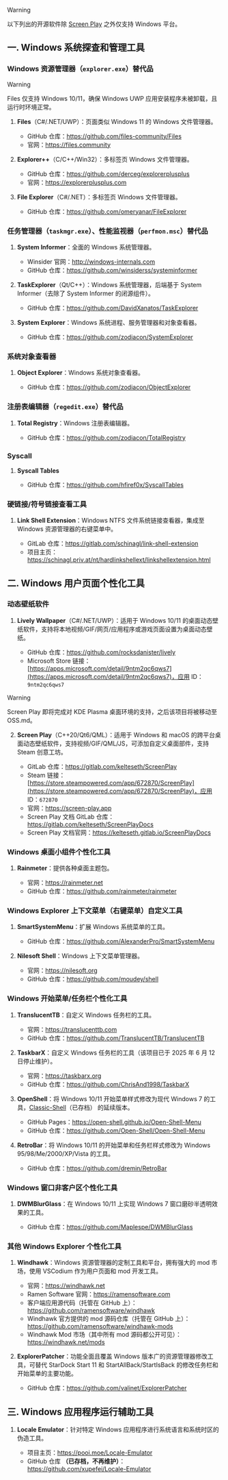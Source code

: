 > [!WARNING]
> 
> 以下列出的开源软件除 [Screen Play](#动态壁纸软件) 之外仅支持 Windows 平台。

## 一. Windows 系统探查和管理工具

### Windows 资源管理器（`explorer.exe`）替代品

> [!WARNING]
> 
> Files 仅支持 Windows 10/11，确保 Windows UWP 应用安装程序未被卸载，且运行时环境正常。

1. **Files**（C#/.NET/UWP）：页面类似 Windows 11 的 Windows 文件管理器。
   
   - GitHub 仓库：https://github.com/files-community/Files
   - 官网：https://files.community

2. **Explorer++**（C/C++/Win32）：多标签页 Windows 文件管理器。
   
   - GitHub 仓库：https://github.com/derceg/explorerplusplus
   - 官网：https://explorerplusplus.com

3. **File Explorer**（C#/.NET）：多标签页 Windows 文件管理器。
   
   - GitHub 仓库：https://github.com/omeryanar/FileExplorer

### 任务管理器（`taskmgr.exe`）、性能监视器（`perfmon.msc`）替代品

1. **System Informer**：全面的 Windows 系统管理器。

   - Winsider 官网：http://windows-internals.com
   - GitHub 仓库：https://github.com/winsiderss/systeminformer
  
2. **TaskExplorer**（Qt/C++）：Windows 系统管理器，后端基于 System Informer（去除了 System Informer 的闭源组件）。
   
   - GitHub 仓库：https://github.com/DavidXanatos/TaskExplorer

3. **System Explorer**：Windows 系统进程、服务管理器和对象查看器。
   
   - GitHub 仓库：https://github.com/zodiacon/SystemExplorer

### 系统对象查看器

1. **Object Explorer**：Windows 系统对象查看器。
   
   - GitHub 仓库：https://github.com/zodiacon/ObjectExplorer

### 注册表编辑器（`regedit.exe`）替代品

1. **Total Registry**：Windows 注册表编辑器。
   
   - GitHub 仓库：https://github.com/zodiacon/TotalRegistry

### Syscall

1. **Syscall Tables**
   
   - GitHub 仓库：https://github.com/hfiref0x/SyscallTables

### 硬链接/符号链接查看工具

1. **Link Shell Extension**：Windows NTFS 文件系统链接查看器，集成至 Windows 资源管理器的右键菜单中。
   
   - GitLab 仓库：https://gitlab.com/schinagl/link-shell-extension
   - 项目主页：https://schinagl.priv.at/nt/hardlinkshellext/linkshellextension.html

## 二. Windows 用户页面个性化工具

### 动态壁纸软件

1. **Lively Wallpaper**（C#/.NET/UWP）：适用于 Windows 10/11 的桌面动态壁纸软件，支持将本地视频/GIF/网页/应用程序或游戏页面设置为桌面动态壁纸。
   
   - GitHub 仓库：https://github.com/rocksdanister/lively
   - Microsoft Store 链接：[https://apps.microsoft.com/detail/9ntm2qc6qws7](https://apps.microsoft.com/detail/9ntm2qc6qws7)，应用 ID：`9ntm2qc6qws7`

> [!WARNING]
>
> Screen Play 即将完成对 KDE Plasma 桌面环境的支持，之后该项目将被移动至 OSS.md。

2. **Screen Play**（C++20/Qt6/QML）：适用于 Windows 和 macOS 的跨平台桌面动态壁纸软件，支持视频/GIF/QML/JS，可添加自定义桌面部件，支持 Steam 创意工坊。
   
   - GitLab 仓库：https://gitlab.com/kelteseth/ScreenPlay
   - Steam 链接：[https://store.steampowered.com/app/672870/ScreenPlay](https://store.steampowered.com/app/672870/ScreenPlay)，应用 ID：`672870`
   - 官网：https://screen-play.app
   - Screen Play 文档 GitLab 仓库：https://gitlab.com/kelteseth/ScreenPlayDocs
   - Screen Play 文档官网：https://kelteseth.gitlab.io/ScreenPlayDocs

### Windows 桌面小组件个性化工具

1. **Rainmeter**：提供各种桌面主题包。

   - 官网：https://rainmeter.net
   - GitHub 仓库：https://github.com/rainmeter/rainmeter

### Windows Explorer 上下文菜单（右键菜单）自定义工具

1. **SmartSystemMenu**：扩展 Windows 系统菜单的工具。
   
   - GitHub 仓库：https://github.com/AlexanderPro/SmartSystemMenu

2. **Nilesoft Shell**：Windows 上下文菜单管理器。

   - 官网：https://nilesoft.org
   - GitHub 仓库：https://github.com/moudey/shell

### Windows 开始菜单/任务栏个性化工具

1. **TranslucentTB**：自定义 Windows 任务栏的工具。
   
   - 官网：https://translucenttb.com
   - GitHub 仓库：https://github.com/TranslucentTB/TranslucentTB

2. **TaskbarX**：自定义 Windows 任务栏的工具（该项目已于 2025 年 6 月 12 日停止维护）。
   
   - 官网：https://taskbarx.org
   - GitHub 仓库：https://github.com/ChrisAnd1998/TaskbarX

3. **OpenShell**：将 Windows 10/11 开始菜单样式修改为现代 Windows 7 的工具，[Classic-Shell](https://github.com/coddec/Classic-Shell)（已存档） 的延续版本。
   
   - GitHub Pages：https://open-shell.github.io/Open-Shell-Menu
   - GitHub 仓库：https://github.com/Open-Shell/Open-Shell-Menu

4. **RetroBar**：将 Windows 10/11 的开始菜单和任务栏样式修改为 Windows 95/98/Me/2000/XP/Vista 的工具。
   
   - GitHub 仓库：https://github.com/dremin/RetroBar

### Windows 窗口非客户区个性化工具

1. **DWMBlurGlass**：在 Windows 10/11 上实现 Windows 7 窗口磨砂半透明效果的工具。

   - GitHub 仓库：https://github.com/Maplespe/DWMBlurGlass

### 其他 Windows Explorer 个性化工具

1. **Windhawk**：Windows 资源管理器的定制工具和平台，拥有强大的 mod 市场，使用 VSCodium 作为用户页面和 mod 开发工具。
   
   - 官网：https://windhawk.net
   - Ramen Software 官网：https://ramensoftware.com
   - 客户端应用源代码（托管在 GitHub 上）：https://github.com/ramensoftware/windhawk
   - Windhawk 官方提供的 mod 源码仓库（托管在 GitHub 上）：https://github.com/ramensoftware/windhawk-mods
   - Windhawk Mod 市场（其中所有 mod 源码都公开可见）：https://windhawk.net/mods

2. **ExplorerPatcher**：功能全面且覆盖 Windows 版本广的资源管理器修改工具，可替代 StarDock Start 11 和 StartAllBack/StartIsBack 的修改任务栏和开始菜单的主要功能。
   
   - GitHub 仓库：https://github.com/valinet/ExplorerPatcher

## 三. Windows 应用程序运行辅助工具

1. **Locale Emulator**：针对特定 Windows 应用程序进行系统语言和系统时区的伪造工具。

   - 项目主页：https://pooi.moe/Locale-Emulator
   - GitHub 仓库 **（已存档，不再维护）**：https://github.com/xupefei/Locale-Emulator
